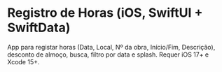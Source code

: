 # Registro de Horas (iOS, SwiftUI + SwiftData)
App para registar horas (Data, Local, Nº da obra, Início/Fim, Descrição), desconto de almoço, busca, filtro por data e splash.
Requer iOS 17+ e Xcode 15+.
